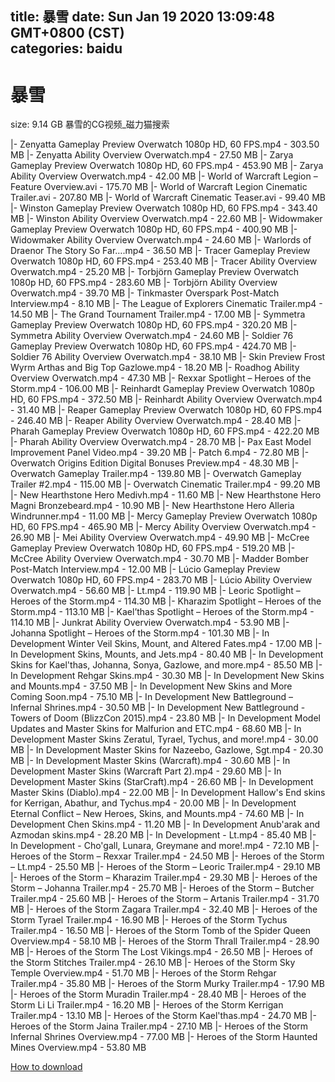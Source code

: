 
title: 暴雪
date: Sun Jan 19 2020 13:09:48 GMT+0800 (CST)    
categories: baidu
---

# 暴雪
size: 9.14 GB
 暴雪的CG视频_磁力猫搜索
 
|- Zenyatta Gameplay Preview  Overwatch  1080p HD, 60 FPS.mp4 - 303.50 MB
|- Zenyatta Ability Overview  Overwatch.mp4 - 27.50 MB
|- Zarya Gameplay Preview  Overwatch  1080p HD, 60 FPS.mp4 - 453.90 MB
|- Zarya Ability Overview  Overwatch.mp4 - 42.00 MB
|- World of Warcraft Legion – Feature Overview.avi - 175.70 MB
|- World of Warcraft Legion Cinematic Trailer.avi - 207.80 MB
|- World of Warcraft Cinematic Teaser.avi - 99.40 MB
|- Winston Gameplay Preview  Overwatch  1080p HD, 60 FPS.mp4 - 343.40 MB
|- Winston Ability Overview  Overwatch.mp4 - 22.60 MB
|- Widowmaker Gameplay Preview  Overwatch  1080p HD, 60 FPS.mp4 - 400.90 MB
|- Widowmaker Ability Overview  Overwatch.mp4 - 24.60 MB
|- Warlords of Draenor The Story So Far….mp4 - 36.50 MB
|- Tracer Gameplay Preview  Overwatch  1080p HD, 60 FPS.mp4 - 253.40 MB
|- Tracer Ability Overview  Overwatch.mp4 - 25.20 MB
|- Torbjörn Gameplay Preview  Overwatch  1080p HD, 60 FPS.mp4 - 283.60 MB
|- Torbjörn Ability Overview  Overwatch.mp4 - 39.70 MB
|- Tinkmaster Overspark Post-Match Interview.mp4 - 8.10 MB
|- The League of Explorers Cinematic Trailer.mp4 - 14.50 MB
|- The Grand Tournament Trailer.mp4 - 17.00 MB
|- Symmetra Gameplay Preview  Overwatch  1080p HD, 60 FPS.mp4 - 320.20 MB
|- Symmetra Ability Overview  Overwatch.mp4 - 24.60 MB
|- Soldier 76 Gameplay Preview  Overwatch  1080p HD, 60 FPS.mp4 - 424.70 MB
|- Soldier 76 Ability Overview  Overwatch.mp4 - 38.10 MB
|- Skin Preview Frost Wyrm Arthas and Big Top Gazlowe.mp4 - 18.20 MB
|- Roadhog Ability Overview  Overwatch.mp4 - 47.30 MB
|- Rexxar Spotlight – Heroes of the Storm.mp4 - 106.00 MB
|- Reinhardt Gameplay Preview  Overwatch  1080p HD, 60 FPS.mp4 - 372.50 MB
|- Reinhardt Ability Overview  Overwatch.mp4 - 31.40 MB
|- Reaper Gameplay Preview  Overwatch  1080p HD, 60 FPS.mp4 - 246.40 MB
|- Reaper Ability Overview  Overwatch.mp4 - 28.40 MB
|- Pharah Gameplay Preview  Overwatch  1080p HD, 60 FPS.mp4 - 422.20 MB
|- Pharah Ability Overview  Overwatch.mp4 - 28.70 MB
|- Pax East Model Improvement Panel Video.mp4 - 39.20 MB
|- Patch 6.mp4 - 72.80 MB
|- Overwatch Origins Edition  Digital Bonuses Preview.mp4 - 48.30 MB
|- Overwatch Gameplay Trailer.mp4 - 139.80 MB
|- Overwatch Gameplay Trailer #2.mp4 - 115.00 MB
|- Overwatch Cinematic Trailer.mp4 - 99.20 MB
|- New Hearthstone Hero Medivh.mp4 - 11.60 MB
|- New Hearthstone Hero Magni Bronzebeard.mp4 - 10.90 MB
|- New Hearthstone Hero Alleria Windrunner.mp4 - 11.00 MB
|- Mercy Gameplay Preview  Overwatch  1080p HD, 60 FPS.mp4 - 465.90 MB
|- Mercy Ability Overview  Overwatch.mp4 - 26.90 MB
|- Mei Ability Overview  Overwatch.mp4 - 49.90 MB
|- McCree Gameplay Preview  Overwatch  1080p HD, 60 FPS.mp4 - 519.20 MB
|- McCree Ability Overview  Overwatch.mp4 - 30.70 MB
|- Madder Bomber Post-Match Interview.mp4 - 12.00 MB
|- Lúcio Gameplay Preview  Overwatch  1080p HD, 60 FPS.mp4 - 283.70 MB
|- Lúcio Ability Overview  Overwatch.mp4 - 56.60 MB
|- Lt.mp4 - 119.90 MB
|- Leoric Spotlight – Heroes of the Storm.mp4 - 114.30 MB
|- Kharazim Spotlight – Heroes of the Storm.mp4 - 113.10 MB
|- Kael’thas Spotlight – Heroes of the Storm.mp4 - 114.10 MB
|- Junkrat Ability Overview  Overwatch.mp4 - 53.90 MB
|- Johanna Spotlight – Heroes of the Storm.mp4 - 101.30 MB
|- In Development Winter Veil Skins, Mount, and Altered Fates.mp4 - 17.00 MB
|- In Development Skins, Mounts, and Jets.mp4 - 80.40 MB
|- In Development Skins for Kael'thas, Johanna, Sonya, Gazlowe, and more.mp4 - 85.50 MB
|- In Development Rehgar Skins.mp4 - 30.30 MB
|- In Development New Skins and Mounts.mp4 - 37.50 MB
|- In Development New Skins and More Coming Soon.mp4 - 75.10 MB
|- In Development New Battleground – Infernal Shrines.mp4 - 30.50 MB
|- In Development New Battleground - Towers of Doom (BlizzCon 2015).mp4 - 23.80 MB
|- In Development Model Updates and Master Skins for Malfurion and ETC.mp4 - 68.60 MB
|- In Development Master Skins Zeratul, Tyrael, Tychus, and more!.mp4 - 30.00 MB
|- In Development Master Skins for Nazeebo, Gazlowe, Sgt.mp4 - 20.30 MB
|- In Development Master Skins (Warcraft).mp4 - 30.60 MB
|- In Development Master Skins (Warcraft Part 2).mp4 - 29.60 MB
|- In Development Master Skins (StarCraft).mp4 - 26.60 MB
|- In Development Master Skins (Diablo).mp4 - 22.00 MB
|- In Development Hallow's End skins for Kerrigan, Abathur, and Tychus.mp4 - 20.00 MB
|- In Development Eternal Conflict – New Heroes, Skins, and Mounts.mp4 - 74.60 MB
|- In Development Chen Skins.mp4 - 11.20 MB
|- In Development Anub'arak  and Azmodan skins.mp4 - 28.20 MB
|- In Development - Lt.mp4 - 85.40 MB
|- In Development - Cho'gall, Lunara, Greymane and more!.mp4 - 72.10 MB
|- Heroes of the Storm – Rexxar Trailer.mp4 - 24.50 MB
|- Heroes of the Storm – Lt.mp4 - 25.50 MB
|- Heroes of the Storm – Leoric Trailer.mp4 - 29.10 MB
|- Heroes of the Storm – Kharazim Trailer.mp4 - 29.30 MB
|- Heroes of the Storm – Johanna Trailer.mp4 - 25.70 MB
|- Heroes of the Storm – Butcher Trailer.mp4 - 25.60 MB
|- Heroes of the Storm – Artanis Trailer.mp4 - 31.70 MB
|- Heroes of the Storm Zagara Trailer.mp4 - 32.40 MB
|- Heroes of the Storm Tyrael Trailer.mp4 - 16.90 MB
|- Heroes of the Storm Tychus Trailer.mp4 - 16.50 MB
|- Heroes of the Storm Tomb of the Spider Queen Overview.mp4 - 58.10 MB
|- Heroes of the Storm Thrall Trailer.mp4 - 28.90 MB
|- Heroes of the Storm The Lost Vikings.mp4 - 26.50 MB
|- Heroes of the Storm Stitches Trailer.mp4 - 26.10 MB
|- Heroes of the Storm Sky Temple Overview.mp4 - 51.70 MB
|- Heroes of the Storm Rehgar Trailer.mp4 - 35.80 MB
|- Heroes of the Storm Murky Trailer.mp4 - 17.90 MB
|- Heroes of the Storm Muradin Trailer.mp4 - 28.40 MB
|- Heroes of the Storm Li Li Trailer.mp4 - 16.20 MB
|- Heroes of the Storm Kerrigan Trailer.mp4 - 13.10 MB
|- Heroes of the Storm Kael'thas.mp4 - 24.70 MB
|- Heroes of the Storm Jaina Trailer.mp4 - 27.10 MB
|- Heroes of the Storm Infernal Shrines Overview.mp4 - 77.00 MB
|- Heroes of the Storm Haunted Mines Overview.mp4 - 53.80 MB

[How to download](https://bpcam.bemobtrk.com/go/2ceec3aa-1ca2-46d6-b9ff-aaa5c184517c?jno=305)